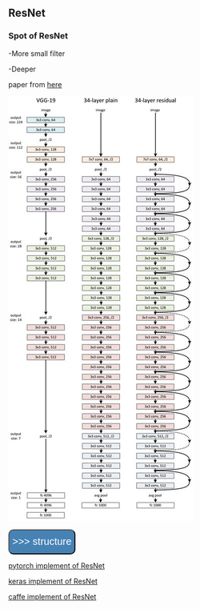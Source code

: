 ## ResNet

### Spot of ResNet

-More small filter

-Deeper


 paper from [here](https://arxiv.org/abs/1512.03385)


![ResNet34](./Images/ResNet34.png)

<a href="structure.md" ><button style="font-size: 20px; color: white; background-color: steelblue; 
height: 50px; border-radius: 10px; " > >>> structure </button></a>

[pytorch implement of ResNet](./utils/ResNet_pytorch.py)

[keras implement of ResNet](./utils/ResNet_keras50.py)

[caffe implement of ResNet](./utils/ResNet_caffe.prototxt)

